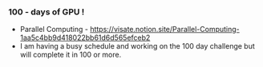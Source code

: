 ### 100 - days of GPU !
*  Parallel Computing - https://visate.notion.site/Parallel-Computing-1aa5c4bb9d418022bb61d6d565efceb2
* I am having a busy schedule and working on the 100 day challenge but will complete it in 100 or more.